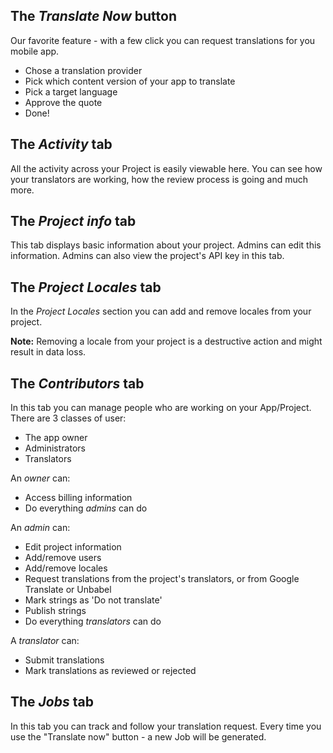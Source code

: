 ## The _Translate Now_ button

Our favorite feature - with a few click you can request translations for you mobile app.

* Chose a translation provider
* Pick which content version of your app to translate
* Pick a target language
* Approve the quote
* Done!

## The _Activity_ tab

All the activity across your Project is easily viewable here.
You can see how your translators are working, how the review process is going and much more.

## The _Project info_ tab

This tab displays basic information about your project. Admins can edit this information.
Admins can also view the project's API key in this tab.

## The _Project Locales_ tab

In the _Project Locales_ section you can add and remove locales from your project. 

__Note:__ Removing a locale from your project is a destructive action and might result in data loss.

## The _Contributors_ tab

In this tab you can manage people who are working on your App/Project. 
There are 3 classes of user:

* The app owner
* Administrators
* Translators

An _owner_ can:

* Access billing information
* Do everything _admins_ can do

An _admin_ can:

* Edit project information
* Add/remove users
* Add/remove locales
* Request translations from the project's translators, or from Google Translate or Unbabel
* Mark strings as 'Do not translate'
* Publish strings 
* Do everything _translators_ can do

A _translator_ can:

* Submit translations
* Mark translations as reviewed or rejected

## The _Jobs_ tab

In this tab you can track and follow your translation request. 
Every time you use the "Translate now" button - a new Job will be generated.